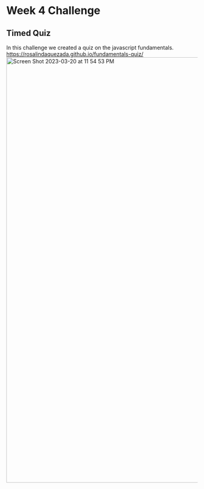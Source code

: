 # Week 4 Challenge

## Timed Quiz

In this challenge we created a quiz on the javascript fundamentals. 
https://rosalindaquezada.github.io/fundamentals-quiz/
<img width="1119" alt="Screen Shot 2023-03-20 at 11 54 53 PM" src="https://user-images.githubusercontent.com/122067817/226532287-d853cf25-9d01-40e3-8079-413aaa5776f1.png">
